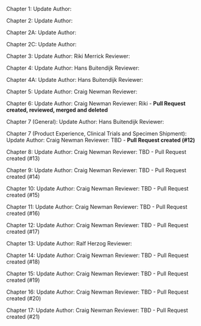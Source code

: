 Chapter 1: Update Author: 

Chapter 2: Update Author: 

Chapter 2A: Update Author: 

Chapter 2C: Update Author: 

Chapter 3: Update Author: Riki Merrick  Reviewer:

Chapter 4: Update Author: Hans Buitendijk  Reviewer:

Chapter 4A: Update Author: Hans Buitendijk  Reviewer:

Chapter 5: Update Author: Craig Newman  Reviewer:

Chapter 6: Update Author: Craig Newman  Reviewer: Riki - **Pull Request created, reviewed, merged and deleted** 

Chapter 7 (General): Update Author: Hans Buitendijk  Reviewer:

Chapter 7 (Product Experience, Clinical Trials and Specimen Shipment): Update Author: Craig Newman  Reviewer: TBD - **Pull Request created (#12)**

Chapter 8: Update Author: Craig Newman  Reviewer: TBD - Pull Request created (#13)

Chapter 9: Update Author: Craig Newman  Reviewer: TBD - Pull Request created (#14)

Chapter 10: Update Author: Craig Newman  Reviewer: TBD - Pull Request created (#15)

Chapter 11: Update Author: Craig Newman  Reviewer: TBD - Pull Request created (#16)

Chapter 12: Update Author: Craig Newman  Reviewer: TBD - Pull Request created (#17)

Chapter 13: Update Author: Ralf Herzog  Reviewer:

Chapter 14: Update Author: Craig Newman  Reviewer: TBD - Pull Request created (#18)

Chapter 15: Update Author: Craig Newman  Reviewer: TBD - Pull Request created (#19)

Chapter 16: Update Author: Craig Newman  Reviewer: TBD - Pull Request created (#20)

Chapter 17: Update Author: Craig Newman  Reviewer: TBD - Pull Request created (#21)
